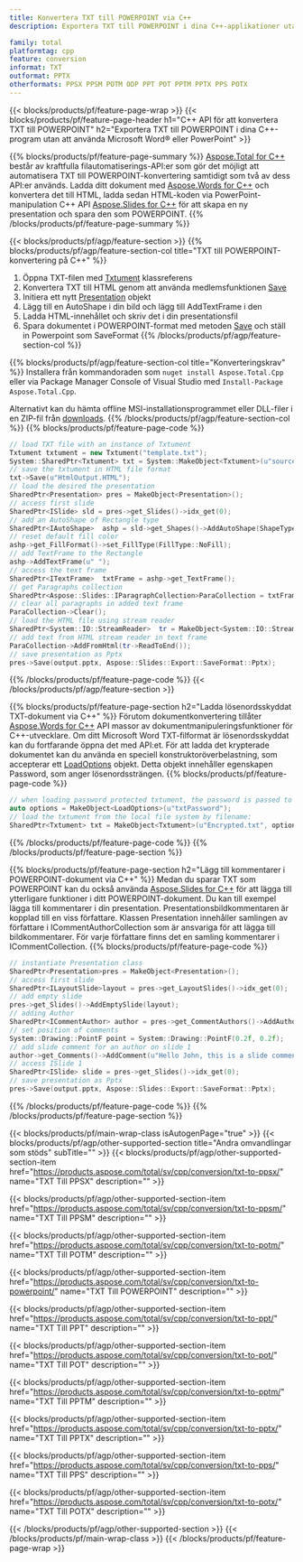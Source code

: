 ```yaml
---
title: Konvertera TXT till POWERPOINT via C++
description: Exportera TXT till POWERPOINT i dina C++-applikationer utan att använda Microsoft Word eller PowerPoint

family: total
platformtag: cpp
feature: conversion
informat: TXT
outformat: PPTX
otherformats: PPSX PPSM POTM ODP PPT POT PPTM PPTX PPS POTX
---
```

{{< blocks/products/pf/feature-page-wrap >}}
{{< blocks/products/pf/feature-page-header h1="C++ API för att konvertera TXT till POWERPOINT" h2="Exportera TXT till POWERPOINT i dina C++-program utan att använda Microsoft Word&reg; eller PowerPoint" >}}

{{% blocks/products/pf/feature-page-summary %}}
[Aspose.Total for C++](https://products.aspose.com/total/cpp/) består av kraftfulla filautomatiserings-API:er som gör det möjligt att automatisera TXT till POWERPOINT-konvertering samtidigt som två av dess API:er används. Ladda ditt dokument med [Aspose.Words for C++](https://products.aspose.com/words/cpp/) och konvertera det till HTML, ladda sedan HTML-koden via PowerPoint-manipulation C++ API [Aspose.Slides for C++](https://products.aspose.com/slides/cpp/) för att skapa en ny presentation och spara den som POWERPOINT. 
{{% /blocks/products/pf/feature-page-summary  %}}

{{< blocks/products/pf/agp/feature-section >}}
{{% blocks/products/pf/agp/feature-section-col title="TXT till POWERPOINT-konvertering på C++" %}}
1. Öppna TXT-filen med [Txtument](https://reference.aspose.com/words/cpp/class/aspose.words.txtument) klassreferens
2. Konvertera TXT till HTML genom att använda medlemsfunktionen [Save](https://reference.aspose.com/words/cpp/class/aspose.words.txtument#save_stdbasicostream_saveoptions)
3. Initiera ett nytt [Presentation](https://reference.aspose.com/slides/cpp/class/aspose.slides.presentation) objekt
4. Lägg till en AutoShape i din bild och lägg till AddTextFrame i den
5. Ladda HTML-innehållet och skriv det i din presentationsfil
6. Spara dokumentet i POWERPOINT-format med metoden [Save](https://reference.aspose.com/slides/cpp/class/aspose.slides.presentation#afcd59ec697bf05c10f78c3869de2ec9e) och ställ in Powerpoint som SaveFormat
{{% /blocks/products/pf/agp/feature-section-col %}}

{{% blocks/products/pf/agp/feature-section-col title="Konverteringskrav" %}}
Installera från kommandoraden som ```nuget install Aspose.Total.Cpp``` eller via Package Manager Console of Visual Studio med ```Install-Package Aspose.Total.Cpp```.

Alternativt kan du hämta offline MSI-installationsprogrammet eller DLL-filer i en ZIP-fil från [downloads](https://downloads.aspose.com/total/cpp).
{{% /blocks/products/pf/agp/feature-section-col %}}
{{% blocks/products/pf/feature-page-code %}}

```cpp
// load TXT file with an instance of Txtument
Txtument txtument = new Txtument("template.txt");
System::SharedPtr<Txtument> txt = System::MakeObject<Txtument>(u"sourceFile.txt");
// save the txtument in HTML file format
txt->Save(u"HtmlOutput.HTML");
// load the desired the presentation
SharedPtr<Presentation> pres = MakeObject<Presentation>();
// access first slide
SharedPtr<ISlide> sld = pres->get_Slides()->idx_get(0);
// add an AutoShape of Rectangle type
SharedPtr<IAutoShape>  ashp = sld->get_Shapes()->AddAutoShape(ShapeType::Rectangle, 10, 10, 700, 500);
// reset default fill color
ashp->get_FillFormat()->set_FillType(FillType::NoFill);
// add TextFrame to the Rectangle
ashp->AddTextFrame(u" ");
// access the text frame
SharedPtr<ITextFrame>  txtFrame = ashp->get_TextFrame();
// get Paragraphs collection
SharedPtr<Aspose::Slides::IParagraphCollection>ParaCollection = txtFrame->get_Paragraphs();
// clear all paragraphs in added text frame
ParaCollection->Clear();
// load the HTML file using stream reader
SharedPtr<System::IO::StreamReader>  tr = MakeObject<System::IO::StreamReader>(HtmlOutput.HTML);
// add text from HTML stream reader in text frame
ParaCollection->AddFromHtml(tr->ReadToEnd());
// save presentation as Pptx
pres->Save(output.pptx, Aspose::Slides::Export::SaveFormat::Pptx);                  
```


{{% /blocks/products/pf/feature-page-code %}}
{{< /blocks/products/pf/agp/feature-section >}}

{{% blocks/products/pf/feature-page-section  h2="Ladda lösenordsskyddat TXT-dokument via C++" %}}
Förutom dokumentkonvertering tillåter [Aspose.Words for C++](https://products.aspose.com/words/cpp/) API massor av dokumentmanipuleringsfunktioner för C++-utvecklare. Om ditt Microsoft Word TXT-filformat är lösenordsskyddat kan du fortfarande öppna det med API:et. För att ladda det krypterade dokumentet kan du använda en speciell konstruktoröverbelastning, som accepterar ett [LoadOptions](https://reference.aspose.com/words/cpp/class/aspose.words.loading.load_options) objekt. Detta objekt innehåller egenskapen Password, som anger lösenordssträngen.
{{% blocks/products/pf/feature-page-code %}}

```cpp
// when loading password protected txtument, the password is passed to the txtument's constructor using a LoadOptions object.
auto options = MakeObject<LoadOptions>(u"txtPassword");
// load the txtument from the local file system by filename:
SharedPtr<Txtument> txt = MakeObject<Txtument>(u"Encrypted.txt", options);
```

{{% /blocks/products/pf/feature-page-code  %}}
{{% /blocks/products/pf/feature-page-section %}}

{{% blocks/products/pf/feature-page-section  h2="Lägg till kommentarer i POWERPOINT-dokument via C++" %}}
Medan du sparar TXT som POWERPOINT kan du också använda [Aspose.Slides for C++](https://products.aspose.com/slides/cpp/) för att lägga till ytterligare funktioner i ditt POWERPOINT-dokument. Du kan till exempel lägga till kommentarer i din presentation. Presentationsbildkommentaren är kopplad till en viss författare. Klassen Presentation innehåller samlingen av författare i ICommentAuthorCollection som är ansvariga för att lägga till bildkommentarer. För varje författare finns det en samling kommentarer i ICommentCollection.
{{% blocks/products/pf/feature-page-code %}}

```cpp
// instantiate Presentation class
SharedPtr<Presentation>pres = MakeObject<Presentation>();
// access first slide
SharedPtr<ILayoutSlide>layout = pres->get_LayoutSlides()->idx_get(0);
// add empty slide
pres->get_Slides()->AddEmptySlide(layout);
// adding Author
SharedPtr<ICommentAuthor> author = pres->get_CommentAuthors()->AddAuthor(u"John Doe", u"MF");
// set position of comments
System::Drawing::PointF point = System::Drawing::PointF(0.2f, 0.2f);
// add slide comment for an author on slide 1
author->get_Comments()->AddComment(u"Hello John, this is a slide comment", pres->get_Slides()->idx_get(1), point, DateTime::get_Now());
// access ISlide 1
SharedPtr<ISlide> slide = pres->get_Slides()->idx_get(0);
// save presentation as Pptx
pres->Save(output.pptx, Aspose::Slides::Export::SaveFormat::Pptx);  
```

{{% /blocks/products/pf/feature-page-code  %}}
{{% /blocks/products/pf/feature-page-section %}}

{{< blocks/products/pf/main-wrap-class isAutogenPage="true" >}}
{{< blocks/products/pf/agp/other-supported-section title="Andra omvandlingar som stöds" subTitle="" >}}
{{< blocks/products/pf/agp/other-supported-section-item href="https://products.aspose.com/total/sv/cpp/conversion/txt-to-ppsx/" name="TXT Till PPSX" description="" >}}

{{< blocks/products/pf/agp/other-supported-section-item href="https://products.aspose.com/total/sv/cpp/conversion/txt-to-ppsm/" name="TXT Till PPSM" description="" >}}

{{< blocks/products/pf/agp/other-supported-section-item href="https://products.aspose.com/total/sv/cpp/conversion/txt-to-potm/" name="TXT Till POTM" description="" >}}

{{< blocks/products/pf/agp/other-supported-section-item href="https://products.aspose.com/total/sv/cpp/conversion/txt-to-powerpoint/" name="TXT Till POWERPOINT" description="" >}}

{{< blocks/products/pf/agp/other-supported-section-item href="https://products.aspose.com/total/sv/cpp/conversion/txt-to-ppt/" name="TXT Till PPT" description="" >}}

{{< blocks/products/pf/agp/other-supported-section-item href="https://products.aspose.com/total/sv/cpp/conversion/txt-to-pot/" name="TXT Till POT" description="" >}}

{{< blocks/products/pf/agp/other-supported-section-item href="https://products.aspose.com/total/sv/cpp/conversion/txt-to-pptm/" name="TXT Till PPTM" description="" >}}

{{< blocks/products/pf/agp/other-supported-section-item href="https://products.aspose.com/total/sv/cpp/conversion/txt-to-pptx/" name="TXT Till PPTX" description="" >}}

{{< blocks/products/pf/agp/other-supported-section-item href="https://products.aspose.com/total/sv/cpp/conversion/txt-to-pps/" name="TXT Till PPS" description="" >}}

{{< blocks/products/pf/agp/other-supported-section-item href="https://products.aspose.com/total/sv/cpp/conversion/txt-to-potx/" name="TXT Till POTX" description="" >}}


{{< /blocks/products/pf/agp/other-supported-section >}}
{{< /blocks/products/pf/main-wrap-class >}}
{{< /blocks/products/pf/feature-page-wrap >}}